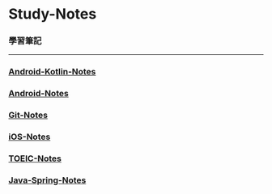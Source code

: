 # Study-Notes

### 學習筆記

---


### [Android-Kotlin-Notes](https://github.com/cwt100/Study-Notes/tree/main/Notes/Android-Kotlin-Notes/Menu.md)
### [Android-Notes](https://github.com/cwt100/Study-Notes/tree/main/Notes/Android-Notes/Menu.md)
### [Git-Notes](https://github.com/cwt100/Study-Notes/tree/main/Notes/Git-Notes/Menu.md)
### [iOS-Notes](https://github.com/cwt100/Study-Notes/tree/main/Notes/iOS-Notes/Menu.md)
### [TOEIC-Notes](https://github.com/cwt100/Study-Notes/tree/main/Notes/TOEIC-Notes/Menu.md)
### [Java-Spring-Notes](https://github.com/cwt100/Study-Notes/tree/main/Notes/Java-Spring-Notes/Menu.md)